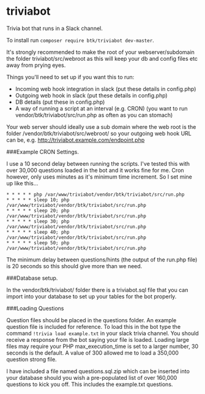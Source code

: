 # triviabot
Trivia bot that runs in a Slack channel.

To install run `composer require btk/triviabot dev-master`.

It's strongly recommended to make the root of your webserver/subdomain the folder triviabot/src/webroot as this will keep your db and config files etc away from prying eyes.

Things you'll need to set up if you want this to run:

* Incoming web hook integration in slack (put these details in config.php)
* Outgoing web hook in slack (put these details in config.php)
* DB details (put these in config.php)
* A way of running a script at an interval (e.g. CRON) (you want to run vendor/btk/triviabot/src/run.php as often as you can stomach)

Your web server should ideally use a sub domain where the web root is the folder /vendor/btk/triviabot/src/webroot/ so your outgoing web hook URL can be, e.g. http://triviabot.example.com/endpoint.php

###Example CRON Settings.

I use a 10 second delay between running the scripts. I've tested this with over 30,000 questions loaded in the bot and it works fine for me.
Cron however, only uses minutes as it's minimum time increment. So I set mine up like this...


    * * * * * php /var/www/triviabot/vendor/btk/triviabot/src/run.php  
    * * * * * sleep 10; php /var/www/triviabot/vendor/btk/triviabot/src/run.php
    * * * * * sleep 20; php /var/www/triviabot/vendor/btk/triviabot/src/run.php
    * * * * * sleep 30; php /var/www/triviabot/vendor/btk/triviabot/src/run.php
    * * * * * sleep 40; php /var/www/triviabot/vendor/btk/triviabot/src/run.php
    * * * * * sleep 50; php /var/www/triviabot/vendor/btk/triviabot/src/run.php

The minimum delay between questions/hints (the output of the run.php file) is 20 seconds so this should give more than we need.

###Database setup.

In the vendor/btk/triviabot/ folder there is a triviabot.sql file that you can import into your database to set up your tables for the bot properly.

###Loading Questions

Question files should be placed in the questions folder. An example question file is included for reference. To load this in the bot type the command `!trivia load example.txt` in your slack trivia channel.
You should receive a response from the bot saying your file is loaded.
Loading large files may require your PHP max_execution_time is set to a larger number, 30 seconds is the default. A value of 300 allowed me to load a 350,000 question strong file.

I have included a file named questions.sql.zip which can be inserted into your database should you wish a pre-populated list of over 160,000 questions to kick you off. This includes the example.txt questions.